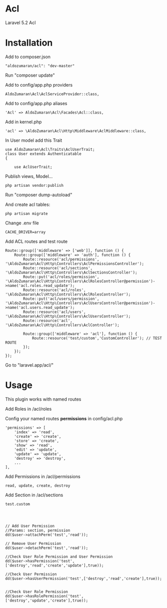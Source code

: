# Acl
Laravel 5.2 Acl

# Installation

Add to composer.json
    
    "aldozumaran/acl": "dev-master"
    
Run
    "composer update"
    
Add to config/app.php providers


    AldoZumaran\Acl\AclServiceProvider::class,
          

Add to config/app.php aliases
        
          
    'Acl' => AldoZumaran\Acl\Facades\Acl::class,

Add in kernel.php

    'acl' => \AldoZumaran\Acl\Http\Middleware\AclMiddleware::class,


In User model add this Trait

    use AldoZumaran\Acl\Traits\AclUserTrait;
    class User extends Authenticatable
    {
    
        use AclUserTrait;
     
Publish views, Model...

    php artisan vendor:publish
    
Run "composer dump-autoload"

And create acl tables:
    
    php artisan migrate

Change .env file 

    CACHE_DRIVER=array
    
Add ACL routes and test route
        
    
    Route::group(['middleware' => ['web']], function () {
        Route::group(['middleware' => 'auth'], function () {
            Route::resource('acl/permissions', '\AldoZumaran\Acl\Http\Controllers\AclPermissionsController');
            Route::resource('acl/sections', '\AldoZumaran\Acl\Http\Controllers\AclSectionsController');
            Route::put('acl/roles/permission', '\AldoZumaran\Acl\Http\Controllers\AclRolesController@permission')->name('acl.roles.read_update');
            Route::resource('acl/roles', '\AldoZumaran\Acl\Http\Controllers\AclRolesController');
            Route::put('acl/users/permission', '\AldoZumaran\Acl\Http\Controllers\AclUsersController@permission')->name('acl.users.read_update');
            Route::resource('acl/users', '\AldoZumaran\Acl\Http\Controllers\AclUsersController');
            Route::resource('acl', '\AldoZumaran\Acl\Http\Controllers\AclController');
            
            Route::group(['middleware' => 'acl'], function () {
                Route::resource('test/custom','CustomController'); // TEST ROUTE
            });
        });
    });


Go to "laravel.app/acl/"



# Usage

This plugin works with named routes

Add Roles in /acl/roles

Config your named routes <b>permissions</b> in config/acl.php

    'permissions' => [
        'index' => 'read',
        'create' => 'create',
        'store' => 'create',
        'show' => 'read',
        'edit' => 'update',
        'update' => 'update',
        'destroy' => 'destroy',
        ...
    ],
    
Add Permissions in /acl/permissions

    read, update, create, destroy
    
Add Section in /acl/sections

    test.custom




    // Add User Permission
    //Params: section, permission
    dd($user->attachPerm('test','read'));

    // Remove User Permission
    dd($user->detachPerm('test','read'));
        
    //Check User Role Permission and User Permission
    dd($user->hasPermission('test',['destroy','read','create','update'],true));

    //Check User Permission
    dd($user->hasUserPermission('test',['destroy','read','create'],true));


    //Check User Role Permission
    dd($user->hasRolePermission('test',['destroy','update','create'],true));
    

    
    

